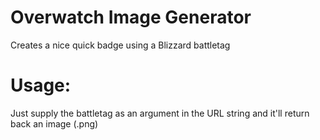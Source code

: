 # Overwatch Image Generator
Creates a nice quick badge using a Blizzard battletag

# Usage:
Just supply the battletag as an argument in the URL string and it'll return back an image (.png)
